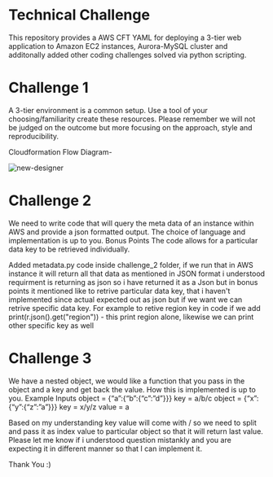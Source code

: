 # Technical Challenge

This repository provides a AWS CFT YAML for deploying a 3-tier web application to Amazon EC2 instances, Aurora-MySQL cluster and additonally added other coding challenges solved via python scripting.

# Challenge 1
A 3-tier environment is a common setup. Use a tool of your choosing/familiarity create these
resources. Please remember we will not be judged on the outcome but more focusing on the
approach, style and reproducibility.

Cloudformation Flow Diagram- 

![new-designer](https://user-images.githubusercontent.com/53348751/146244001-ca2b255d-ad5d-49a7-a178-961ee7f10471.png)

# Challenge 2
We need to write code that will query the meta data of an instance within AWS and provide a
json formatted output. The choice of language and implementation is up to you.
Bonus Points
The code allows for a particular data key to be retrieved individually.

Added metadata.py code inside challenge_2 folder, if we run that in AWS instance it will return all that data as mentioned in JSON format
i understood requirment is returning as json so i have returned it as a Json but in bonus points it mentioned like to retrive particular data key, that i haven't implemented since actual expected out as json but if we want we can retrive specific data key.
For example to retive region key in code if we add print(r.json().get("region")) - this print region alone, likewise we can print other specific key as well

# Challenge 3
We have a nested object, we would like a function that you pass in the object and a key and get
back the value. How this is implemented is up to you.
Example Inputs
object = {“a”:{“b”:{“c”:”d”}}}
key = a/b/c
object = {“x”:{“y”:{“z”:”a”}}}
key = x/y/z
value = a

Based on my understanding key value will come with / so we need to split and pass it as index value to particular object so that it will return last value. Please let me know if i understood question mistankly and you are expecting it in different manner so that I can implement it.

Thank You :)
